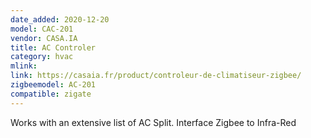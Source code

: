 ```yaml
---
date_added: 2020-12-20
model: CAC-201
vendor: CASA.IA
title: AC Controler
category: hvac
mlink: 
link: https://casaia.fr/product/controleur-de-climatiseur-zigbee/
zigbeemodel: AC-201
compatible: zigate
---
```

Works with an extensive list of AC Split. Interface Zigbee to Infra-Red
